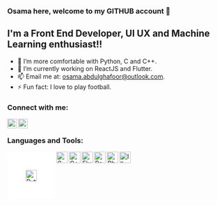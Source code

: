 ### Osama here, welcome to my GITHUB account 👋

## I'm a Front End Developer, UI UX and Machine Learning enthusiast!!

- 🌱 I’m more comfortable with Python, C and C++.
- 🔭 I’m currently working on ReactJS and Flutter.
- 📫 Email me at: [osama.abdulghafoor@outlook.com][Email].
- ⚡ Fun fact: I love to play football.



### Connect with me:

[<img align="left" alt="Osama Abdul Ghafoor | LinkedIn" width="22px" src="https://cdn.jsdelivr.net/npm/simple-icons@v3/icons/linkedin.svg" />][linkedin]

[<img align="left" alt="Osama Abdul Ghafoor | Behance" width="22px" src="https://cdn.jsdelivr.net/npm/simple-icons@v3/icons/behance.svg" />][Behance]
<br />

### Languages and Tools:

[<img align="left" alt="Python" width="26px" src="https://cdn.jsdelivr.net/npm/simple-icons@v3/icons/python.svg" style="background-color:white;padding:42px;"/>][Github]
[<img align="left" alt="C" width="26px" src="https://cdn.jsdelivr.net/npm/simple-icons@v3/icons/c.svg" />][Github]
[<img align="left" alt="C++" width="26px" src="https://cdn.jsdelivr.net/npm/simple-icons@v3/icons/cplusplus.svg" />][Github]
[<img align="left" alt="Flutter" width="26px" src="https://cdn.jsdelivr.net/npm/simple-icons@v3/icons/flutter.svg" />][Github]
[<img align="left" alt="ReactJS" width="26px" src="https://cdn.jsdelivr.net/npm/simple-icons@v3/icons/react.svg" />][Github]
[<img align="left" alt="Photoshop" width="26px" src="https://cdn.jsdelivr.net/npm/simple-icons@v3/icons/adobephotoshop.svg" />][Behance]
[<img align="left" alt="Illustrator" width="26px" src="https://cdn.jsdelivr.net/npm/simple-icons@v3/icons/adobeillustrator.svg" />][Behance]



<br />
<br />



[linkedin]: https://www.linkedin.com/in/osama-abdul-ghafoor
[Behance]: https://www.behance.net/osamaabdulg
[Email]: osama.abdulghafoor@outlook.com
[Github]: https://github.com/Osama-Abdul-Ghafoor
